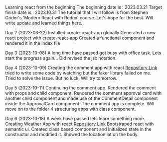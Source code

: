 Learning react from the beginning
The beginning date is : 2023.03.21
Target finish date is : 2023.10.31
The tutorial that I will follow is from Stephen Grider's 'Modern React with Redux' course. 
Let's hope for the best. 
Will write update and learned things here. 

Day 2 (2023-03-22)
Installed create-react-app globally
Generated a new react project with create-react-app
Created a functional component and rendered it in the index file

Day 3 (2023-10-08)
A long time have passed got busy with office task.
Lets start the progress again...
Did revised the jsx notation. 

Day 4 (2023-10-09)
Creating the comment app with react 
[Repository Link](https://github.com/abir-mnr/comment-react)
tried to write some code by watching but the faker library failed on me. 
Tried to solve the issue. But no luck. Will try tomorrow. 

Day 5 (2023-10-11)
Continuing the comment app. 
Rendered the comment with props and child component.
Rendered the comment approval card with another child component and made use of the CommentDetail component inside the ApprovalCard component.
The comment app is complete. 
Will move on to the folder 4 structuring apps with class component.

Day 6 (2023-10-18)
A week have passed lets learn something more. 
Creating Weather App with react 
[Repository LInk](https://github.com/abir-mnr/weather-react)
Bootstraped react with semantic ui. 
Created class based component and initialized state in the constructor and modified it. 
Showed the location lat on the body.


